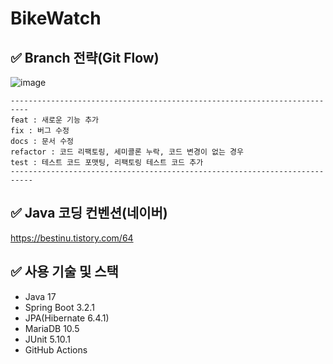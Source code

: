 # BikeWatch

## ✅ Branch 전략(Git Flow)

![image](https://github.com/DeysRight/BikeWatch/assets/68748397/bf2d8fae-d815-4bb4-a606-74e59b363191)

```
--------------------------------------------------------------------------
feat : 새로운 기능 추가
fix : 버그 수정
docs : 문서 수정
refactor : 코드 리팩토링, 세미콜론 누락, 코드 변경이 없는 경우
test : 테스트 코드 포맷팅, 리팩토링 테스트 코드 추가
---------------------------------------------------------------------------
```

## ✅ Java 코딩 컨벤션(네이버)

https://bestinu.tistory.com/64

## ✅ 사용 기술 및 스택
- Java 17
- Spring Boot 3.2.1
- JPA(Hibernate 6.4.1)
- MariaDB 10.5
- JUnit 5.10.1
- GitHub Actions
